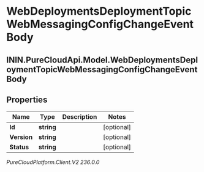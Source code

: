 # WebDeploymentsDeploymentTopicWebMessagingConfigChangeEventBody

## ININ.PureCloudApi.Model.WebDeploymentsDeploymentTopicWebMessagingConfigChangeEventBody

## Properties

|Name | Type | Description | Notes|
|------------ | ------------- | ------------- | -------------|
| **Id** | **string** |  | [optional] |
| **Version** | **string** |  | [optional] |
| **Status** | **string** |  | [optional] |



_PureCloudPlatform.Client.V2 236.0.0_
